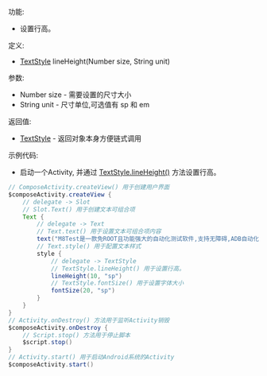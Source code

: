 功能:

+ 设置行高。

定义:

+ [TextStyle](/API/UI/Compose/Theme/Typography/TextStyle/README.md) lineHeight(Number size, String unit)

参数:

+ Number size - 需要设置的尺寸大小
+ String unit - 尺寸单位,可选值有 sp 和 em

返回值:

+ [TextStyle](/API/UI/Compose/Theme/Typography/TextStyle/README.md) - 返回对象本身方便链式调用

示例代码:

+ 启动一个Activity,
  并通过 [TextStyle.lineHeight()](/API/UI/Compose/Theme/Typography/TextStyle/README.md?id=lineHeight) 方法设置行高。

```groovy
// ComposeActivity.createView() 用于创建用户界面
$composeActivity.createView {
    // delegate -> Slot
    // Slot.Text() 用于创建文本可组合项
    Text {
        // delegate -> Text
        // Text.text() 用于设置文本可组合项内容
        text("M8Test是一款免ROOT且功能强大的自动化测试软件,支持无障碍,ADB自动化,集成OpenCV支持图色查找,支持多种语言编写脚本,具有非常详细的文档,每个api都有例子,采用声明式UI,直接通过代码编写UI,无需xml")
        // Text.style() 用于配置文本样式
        style {
            // delegate -> TextStyle
            // TextStyle.lineHeight() 用于设置行高。
            lineHeight(10, "sp")
            // TextStyle.fontSize() 用于设置字体大小
            fontSize(20, "sp")
        }
    }
}
// Activity.onDestroy() 方法用于监听Activity销毁
$composeActivity.onDestroy {
    // Script.stop() 方法用于停止脚本
    $script.stop()
}
// Activity.start() 用于启动Android系统的Activity
$composeActivity.start()
```